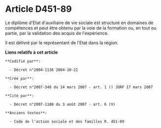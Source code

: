 # Article D451-89

Le diplôme d'Etat d'auxiliaire de vie sociale est structuré en domaines de compétences et peut être obtenu par la voie de la
formation ou, en tout ou partie, par la validation des acquis de l'expérience.

Il est délivré par le représentant de l'Etat dans la région.

**Liens relatifs à cet article**

	**Codifié par**:

	  - Décret n°2004-1136 2004-10-21

	**Créé par**:

	  - Décret n°2007-348 du 14 mars 2007 - art. 1 () JORF 17 mars 2007

	**Cité par**:

	  - Décret n°2007-1188 du 3 août 2007 - art. 6 (V)

	**Anciens textes**:

	  - Code de l'action sociale et des familles R. 451-89
